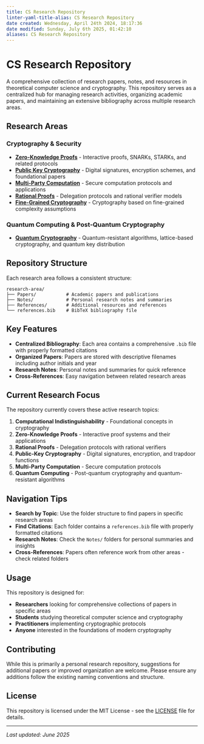 ```yaml
---
title: CS Research Repository
linter-yaml-title-alias: CS Research Repository
date created: Wednesday, April 24th 2024, 18:17:36
date modified: Sunday, July 6th 2025, 01:42:10
aliases: CS Research Repository
---
```


# CS Research Repository

A comprehensive collection of research papers, notes, and resources in theoretical computer science and cryptography. This repository serves as a centralized hub for managing research activities, organizing academic papers, and maintaining an extensive bibliography across multiple research areas.

## Research Areas

### Cryptography & Security

- **[Zero-Knowledge Proofs](zero-knowledge-proofs/)** - Interactive proofs, SNARKs, STARKs, and related protocols
- **[Public Key Cryptography](public-key-cryptography/)** - Digital signatures, encryption schemes, and foundational papers
- **[Multi-Party Computation](multi-party-computation/)** - Secure computation protocols and applications
- **[Rational Proofs](rational-proofs/)** - Delegation protocols and rational verifier models
- **[Fine-Grained Cryptography](fine-grained-cryptography/)** - Cryptography based on fine-grained complexity assumptions

### Quantum Computing & Post-Quantum Cryptography

- **[Quantum Cryptography](quantum-cryptography/)** - Quantum-resistant algorithms, lattice-based cryptography, and quantum key distribution

## Repository Structure

Each research area follows a consistent structure:

```
research-area/
├── Papers/           # Academic papers and publications
├── Notes/            # Personal research notes and summaries
├── References/       # Additional resources and references
└── references.bib    # BibTeX bibliography file
```

## Key Features

- **Centralized Bibliography**: Each area contains a comprehensive `.bib` file with properly formatted citations
- **Organized Papers**: Papers are stored with descriptive filenames including author initials and year
- **Research Notes**: Personal notes and summaries for quick reference
- **Cross-References**: Easy navigation between related research areas

## Current Research Focus

The repository currently covers these active research topics:

1. **Computational Indistinguishability** - Foundational concepts in cryptography
2. **Zero-Knowledge Proofs** - Interactive proof systems and their applications
3. **Rational Proofs** - Delegation protocols with rational verifiers
4. **Public-Key Cryptography** - Digital signatures, encryption, and trapdoor functions
5. **Multi-Party Computation** - Secure computation protocols
6. **Quantum Computing** - Post-quantum cryptography and quantum-resistant algorithms

## Navigation Tips

- **Search by Topic**: Use the folder structure to find papers in specific research areas
- **Find Citations**: Each folder contains a `references.bib` file with properly formatted citations
- **Research Notes**: Check the `Notes/` folders for personal summaries and insights
- **Cross-References**: Papers often reference work from other areas - check related folders

## Usage

This repository is designed for:

- **Researchers** looking for comprehensive collections of papers in specific areas
- **Students** studying theoretical computer science and cryptography
- **Practitioners** implementing cryptographic protocols
- **Anyone** interested in the foundations of modern cryptography

## Contributing

While this is primarily a personal research repository, suggestions for additional papers or improved organization are welcome. Please ensure any additions follow the existing naming conventions and structure.

## License

This repository is licensed under the MIT License - see the [LICENSE](LICENSE) file for details.

---

*Last updated: June 2025*
